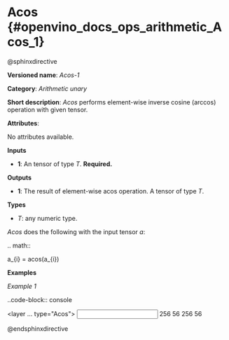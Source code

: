 # Acos {#openvino_docs_ops_arithmetic_Acos_1}

@sphinxdirective

**Versioned name**: *Acos-1*

**Category**: *Arithmetic unary*

**Short description**: *Acos* performs element-wise inverse cosine (arccos) operation with given tensor.

**Attributes**:

No attributes available.

**Inputs**

* **1**: An tensor of type *T*. **Required.**

**Outputs**

* **1**: The result of element-wise acos operation. A tensor of type *T*.

**Types**

* *T*: any numeric type.

*Acos* does the following with the input tensor *a*:

.. math::
   
   a_{i} = acos(a_{i})

**Examples**

*Example 1*

..code-block:: console
  
  <layer ... type="Acos">
      <input>
          <port id="0">
              <dim>256</dim>
              <dim>56</dim>
          </port>
      </input>
      <output>
          <port id="1">
              <dim>256</dim>
              <dim>56</dim>
          </port>
      </output>
  </layer>

@endsphinxdirective

